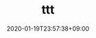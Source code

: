 ---
title: "ttt"
date: 2020-01-19T23:57:38+09:00
name: "타이타닉 생존자 예측"
type: "이진 분류"
provider: "kagglekorea"
dataset: "타이타닉"
model: "Park Hongseok"
evaluation: "정확도"
score: "0.91866"
platform: "캐글"
platform_url: "https://www.kaggle.com/c/2019-1st-ml-month-with-kakr/leaderboard"
tag: "#execise"
---